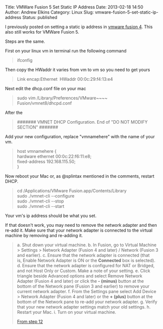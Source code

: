Title: VMWare Fusion 5 Set Static IP Address
Date: 2013-02-18 14:50
Author: Andrew Elkins
Category: Linux
Slug: vmware-fusion-5-set-static-ip-address
Status: published

I previously posted on setting a static ip address in [vmware fusion
4](http://andrewelkins.com/linux/vmware-fusion-4-set-static-ip-address/).
This also still works for VMWare Fusion 5.

Steps are the same.

First on your linux vm in terminal run the following command

> ifconfig

Then copy the HWaddr it varies from vm to vm so you need to get yours

> Link encap:Ethernet  HWaddr 00:0c:29:f4:13:e4

Next edit the dhcp.conf file on your mac

> sudo vim /Library/Preferences/VMware~~~~ Fusion/vmnet8/dhcpd.conf

After the

> \#\#\#\#\#\#\# VMNET DHCP Configuration. End of "DO NOT MODIFY
> SECTION" \#\#\#\#\#\#\#

Add your new configuration, replace "vmnamehere" with the name of your
vm.

> host vmnamehere {  
> hardware ethernet 00:0c:22:f6:11:e8;  
> fixed-address 192.168.115.50;  
> }

Now reboot your Mac or, as @splintax mentioned in the comments, restart
DHCP.

> cd /Applications/VMware Fusion.app/Contents/Library  
> sudo ./vmnet-cli --configure  
> sudo ./vmnet-cli --stop  
> sudo ./vmnet-cli --start

Your vm's ip address should be what you set.

If that doesn't work, you may need to remove the network adapter and
then re-add it. Make sure that your network adapter is connected to the
virtual machine by removing and re-adding it.

> a.  Shut down your virtual machine.
> b.  In Fusion, go to Virtual Machine &gt; Settings &gt; Network
>     Adapter (Fusion 4 and later) / Network (Fusion 3 and earlier).
> c.  Ensure that the network adapter is connected (that is, Enable
>     Network Adapter is ON or the **Connected** box is selected).
> d.  Ensure that the network adapter is configured for NAT or Bridged,
>     and not Host Only or Custom. Make a note of your setting.
> e.  Click triangle beside Advanced options and select Remove Network
>     Adapter (Fusion 4 and later) or click the **- (minus)** button at
>     the bottom of the Network pane (Fusion 3 and earlier) to remove
>     your current network adapter.
> f.  From the Settings pane select Add Device &gt; Network
>     Adapter (Fusion 4 and later) or the **+ (plus)** button at the
>     bottom of the Network pane to re-add your network adapter.
> g.  Verify that your new network adapter settings match your
>     old settings.
> h.  Restart your Mac.
> i.  Turn on your virtual machine.
>
> [From step
> 12](http://kb.vmware.com/selfservice/microsites/search.do?cmd=displayKC&externalId=1016466)
